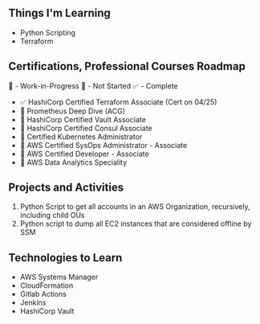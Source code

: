 ## Things I'm Learning

* Python Scripting
* Terraform

## Certifications, Professional Courses Roadmap

📖 - Work-in-Progress
📕 - Not Started
✅ - Complete

* ✅ HashiCorp Certified Terraform Associate (Cert on 04/25)
* 📖 Prometheus Deep Dive (ACG) 
* 📕 HashiCorp Certified Vault Associate
* 📕 HashiCorp Certified Consul Associate 
* 📕 Certified Kubernetes Administrator
* 📕 AWS Certified SysOps Administrator - Associate
* 📖 AWS Certified Developer - Associate
* 📕 AWS Data Analytics Speciality

## Projects and Activities 
1. Python Script to get all accounts in an AWS Organization, recursively, including child OUs
2. Python script to dump all EC2 instances that are considered offline by SSM 

## Technologies to Learn
* AWS Systems Manager
* CloudFormation
* Gitlab Actions
* Jenkins
* HashiCorp Vault
